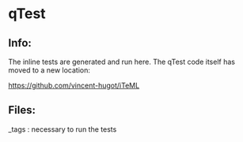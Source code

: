 # qTest

## Info:
The inline tests are generated and run here. The qTest code itself has moved to a new location:

 https://github.com/vincent-hugot/iTeML


## Files:
_tags : necessary to run the tests
